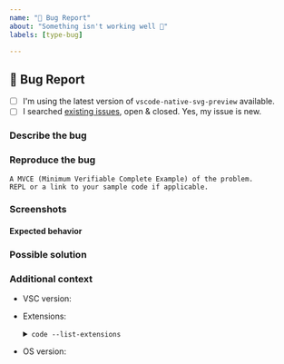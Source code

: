 ```yaml
---
name: "🐛 Bug Report"
about: "Something isn't working well 🚨"
labels: [type-bug]

---
```


## 🐛 Bug Report

- [ ] I'm using the latest version of `vscode-native-svg-preview` available.
- [ ] I searched [existing issues][svg-preview-vscode-issues], open & closed. Yes, my issue is new.

### Describe the bug

<!-- A clear and concise description of what the bug is. -->

### Reproduce the bug

```
A MVCE (Minimum Verifiable Complete Example) of the problem.
REPL or a link to your sample code if applicable.
```

### Screenshots

<!-- Add screenshots to help explaining. If a screenshot is not provided, the issue will be closed. -->

#### Expected behavior

<!-- A clear & concise description of what you expected to happen. -->

### Possible solution

<!-- Only if you have suggestions on a fix for the bug.. If not, please remove the section. -->

### Additional context

<!-- Add any other context about the problem here (, , ...). -->
<!-- Use https://stackoverflow.com/a/49398449 to grab the extension list. -->
- VSC version:
- Extensions:
  <details>
  <summary><code>code --list-extensions</code></summary>

  ```
  sndst00m.vscode-native-svg-preview
  ```
  </details>
- OS version:

<!-- Checklist -->
[svg-preview-vscode-issues]: https://github.com/SNDST00M/vscode-native-svg-preview/issues?q=is%3Aissue+is%3Aopen+sort%3Aupdated-desc
